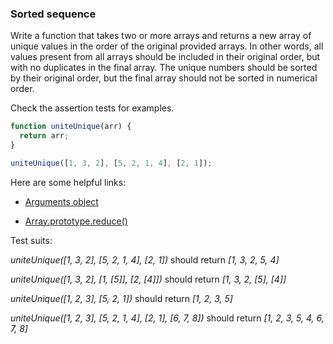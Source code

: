 ### Sorted sequence

Write a function that takes two or more arrays and returns a new array of unique values in the order of the original provided arrays.
In other words, all values present from all arrays should be included in their original order, but with no duplicates in the final array.
The unique numbers should be sorted by their original order, but the final array should not be sorted in numerical order.

Check the assertion tests for examples.

```javascript
function uniteUnique(arr) {
  return arr;
}

uniteUnique([1, 3, 2], [5, 2, 1, 4], [2, 1]);
```

Here are some helpful links:

* [Arguments object](https://developer.mozilla.org/en-US/docs/Web/JavaScript/Reference/Functions/arguments)

* [Array.prototype.reduce()](https://developer.mozilla.org/en-US/docs/Web/JavaScript/Reference/Global_Objects/Array/Reduce)


Test suits:

*uniteUnique([1, 3, 2], [5, 2, 1, 4], [2, 1])* should return *[1, 3, 2, 5, 4]*

*uniteUnique([1, 3, 2], [1, [5]], [2, [4]])* should return *[1, 3, 2, [5], [4]]*

*uniteUnique([1, 2, 3], [5, 2, 1])* should return *[1, 2, 3, 5]*

*uniteUnique([1, 2, 3], [5, 2, 1, 4], [2, 1], [6, 7, 8])* should return *[1, 2, 3, 5, 4, 6, 7, 8]*
